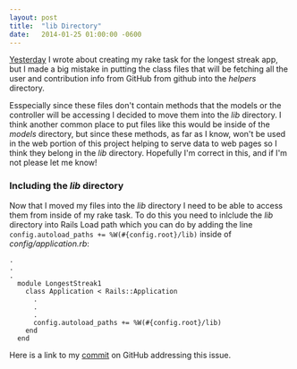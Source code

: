 ```yaml
---
layout: post
title:  "lib Directory"
date:   2014-01-25 01:00:00 -0600
---
```


[Yesterday](http://blakeerickson.com/2014/01/24/rake-tasks-and-helper-methods) I wrote about creating my rake task for the longest streak app, but I made a big mistake in putting the class files that will be fetching all the user and contribution info from GitHub from github into the *helpers* directory.

Esspecially since these files don't contain methods that the models or the controller will be accessing I decided to move them into the *lib* directory. I think another common place to put files like this would be inside of the *models* directory, but since these methods, as far as I know, won't be used in the web portion of this project helping to serve data to web pages so I think they belong in the *lib* directory. Hopefully I'm correct in this, and if I'm not please let me know!

### Including the *lib* directory

Now that I moved my files into the *lib* directory I need to be able to access them from inside of my rake task. To do this you need to inlclude the *lib* directory into Rails Load path which you can do by adding the line `config.autoload_paths += %W(#{config.root}/lib)` inside of *config/application.rb*:

```
.
.
.
  module LongestStreak1
    class Application < Rails::Application
      .
      .
      .
      config.autoload_paths += %W(#{config.root}/lib)
    end
  end
```

Here is a link to my [commit](https://github.com/oblakeerickson/longest_streak/commit/d4e762443a1a96ee804ee28cc4247065f6377172) on GitHub addressing this issue.
